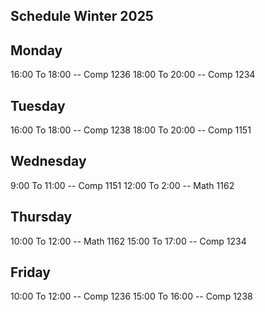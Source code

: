 ## Schedule Winter 2025

## Monday
16:00 To 18:00 -- Comp 1236
18:00 To 20:00 -- Comp 1234
## Tuesday
16:00 To 18:00 -- Comp 1238
18:00 To 20:00 -- Comp 1151
## Wednesday
9:00 To 11:00 -- Comp 1151
12:00 To 2:00 -- Math 1162 
## Thursday
10:00 To 12:00 -- Math 1162
15:00 To 17:00 -- Comp 1234
## Friday
10:00 To 12:00 -- Comp 1236
15:00 To 16:00 -- Comp 1238
